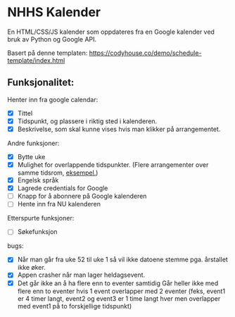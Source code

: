 # NHHS Kalender

En HTML/CSS/JS kalender som oppdateres fra en Google kalender ved bruk av Python og Google API.

Basert på denne templaten: https://codyhouse.co/demo/schedule-template/index.html

## Funksjonalitet:

Henter inn fra google calendar:

- [x] Tittel 
- [x] Tidspunkt, og plassere i riktig sted i kalenderen.
- [x] Beskrivelse, som skal kunne vises hvis man klikker på arrangementet.

Andre funksjoner:

- [x] Bytte uke
- [x] Mulighet for overlappende tidspunkter. (Flere arrangementer over samme tidsrom, [eksempel.](http://it.nhhs.no/FKU-Cal2/intma/))
- [x] Engelsk språk
- [x] Lagrede credentials for Google
- [ ] Knapp for å abonnere på Google kalenderen
- [ ] Hente inn fra NU kalenderen

Etterspurte funksjoner:
- [ ] Søkefunksjon

bugs:

- [x] Når man går fra uke 52 til uke 1 så vil ikke datoene stemme pga. årstallet ikke øker.
- [x] Appen crasher når man lager heldagsevent.
- [x] Det går ikke an å ha flere enn to eventer samtidig Går heller ikke med flere enn to eventer hvis 1 event overlapper med 2 eventer (feks, event1 er 4 timer langt, event2 og event3 er 1 time langt hver men overlapper med event1 på to forskjellige tidspunkt)
